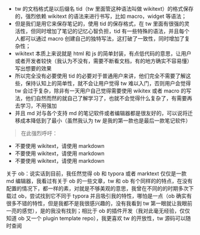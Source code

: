 * tw 的文档格式是以后缀名 tid（tw 里面管这种语法叫做 wikitext）的格式保存的，强烈依赖 wikitext 的语法来进行书写，比如 macro，widget 等语法；
* 但是我们是用它来保存笔记的，使用 tid 的保存格式，在 tw 里面有很强的灵活性，但同时增加了笔记的记忆心智负担，tid 有一些特殊的语法，并且每个人都可以通过 macro 创建自己的独特写法，这打破了一致性，同时增加了复杂性；
* wikitext 本质上来说就是 html 和 js 的简单封装，有点低代码的意思，让用户或者开发者较快（我认为不没有，需要不断看文档，有的地方确实不容易懂）写出想要的效果
* 所以完全没有必要使用 tid 的必要对于普通用户来讲，他们完全不需要了解这些，保持认知上的简单性，就不会让用户觉得 tw 难以入门，否则用户会觉得 tw 会过于复杂，除非有一天用户自己觉得需要使用 wikitex 或者 macro 的写法，他们自然而然的就自己了解学习了，也就不会觉得什么复杂了，有需要再去学习，不用强加
* 并且 md 对与各个支持 md 的笔记软件或者编辑器都是很友好的，可以说将迁移成本降低到了最小（虽然我认为 tw 是我的第一款也是最后一款笔记软件）

> 在此强烈呼吁： 

* 不要使用 wikitext，请使用 markdown
* 不要使用 wikitext，请使用 markdown
* 不要使用 wikitext，请使用 markdown

关于 ob：说实话到目前，我任然觉得 ob 和 typora 或者 marktext 仅仅是一款 md 编辑器，我看过有关于 ob 的一些文章，tw 和 ob 有个同样的的特点，在没有配置的情况下，都一样的素，对就是不够美观的意思，我曾在不同的的时期多次下载过 ob，尝试找到它不同于 typora 并且吸引我的特性，哪怕是一点（ob 确实有很多不错的特性，但是我都不是我很感兴趣的，没有我看到 tw 第一眼就让我眼前一亮的感觉），是的我没有找到；相比于 ob 的插件开发（我对此毫无经验，仅仅知道 ob 又一个 plugin template repo），我更喜欢 tw 的开放性，tw 源码可以随时查阅